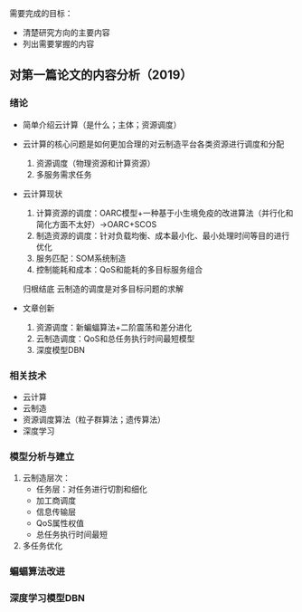 需要完成的目标：

- 清楚研究方向的主要内容
- 列出需要掌握的内容

## 对第一篇论文的内容分析（2019）

### 绪论

- 简单介绍云计算（是什么；主体；资源调度）

- 云计算的核心问题是如何更加合理的对云制造平台各类资源进行调度和分配

  1. 资源调度（物理资源和计算资源）
  2. 多服务需求任务

- 云计算现状

  1. 计算资源的调度：OARC模型+一种基于小生境免疫的改进算法（并行化和简化方面不太好）→OARC+SCOS
  2. 制造资源的调度：针对负载均衡、成本最小化、最小处理时间等目的进行优化
  3. 服务匹配：SOM系统制造
  4. 控制能耗和成本：QoS和能耗的多目标服务组合

  归根结底 云制造的调度是对多目标问题的求解

- 文章创新

  1. 资源调度：新蝙蝠算法+二阶震荡和差分进化
  2. 云制造调度：QoS和总任务执行时间最短模型
  3. 深度模型DBN

### 相关技术

- 云计算
- 云制造
- 资源调度算法（粒子群算法；遗传算法）
- 深度学习

### 模型分析与建立

1. 云制造层次：
   - 任务层：对任务进行切割和细化
   - 加工商调度
   - 信息传输层
   - QoS属性权值
   - 总任务执行时间最短
2. 多任务优化

### 蝙蝠算法改进

### 深度学习模型DBN